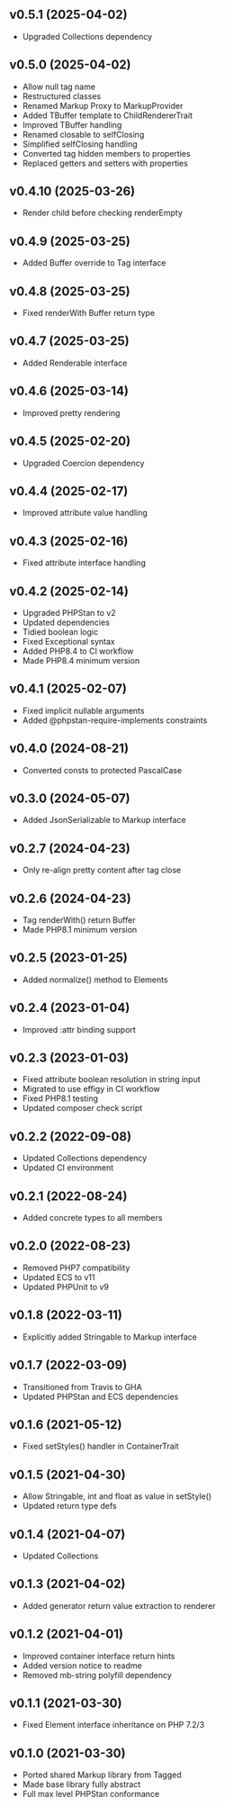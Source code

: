 ## v0.5.1 (2025-04-02)
* Upgraded Collections dependency

## v0.5.0 (2025-04-02)
* Allow null tag name
* Restructured classes
* Renamed Markup Proxy to MarkupProvider
* Added TBuffer template to ChildRendererTrait
* Improved TBuffer handling
* Renamed closable to selfClosing
* Simplified selfClosing handling
* Converted tag hidden members to properties
* Replaced getters and setters with properties

## v0.4.10 (2025-03-26)
* Render child before checking renderEmpty

## v0.4.9 (2025-03-25)
* Added Buffer override to Tag interface

## v0.4.8 (2025-03-25)
* Fixed renderWith Buffer return type

## v0.4.7 (2025-03-25)
* Added Renderable interface

## v0.4.6 (2025-03-14)
* Improved pretty rendering

## v0.4.5 (2025-02-20)
* Upgraded Coercion dependency

## v0.4.4 (2025-02-17)
* Improved attribute value handling

## v0.4.3 (2025-02-16)
* Fixed attribute interface handling

## v0.4.2 (2025-02-14)
* Upgraded PHPStan to v2
* Updated dependencies
* Tidied boolean logic
* Fixed Exceptional syntax
* Added PHP8.4 to CI workflow
* Made PHP8.4 minimum version

## v0.4.1 (2025-02-07)
* Fixed implicit nullable arguments
* Added @phpstan-require-implements constraints

## v0.4.0 (2024-08-21)
* Converted consts to protected PascalCase

## v0.3.0 (2024-05-07)
* Added JsonSerializable to Markup interface

## v0.2.7 (2024-04-23)
* Only re-align pretty content after tag close

## v0.2.6 (2024-04-23)
* Tag renderWith() return Buffer
* Made PHP8.1 minimum version

## v0.2.5 (2023-01-25)
* Added normalize() method to Elements

## v0.2.4 (2023-01-04)
* Improved :attr binding support

## v0.2.3 (2023-01-03)
* Fixed attribute boolean resolution in string input
* Migrated to use effigy in CI workflow
* Fixed PHP8.1 testing
* Updated composer check script

## v0.2.2 (2022-09-08)
* Updated Collections dependency
* Updated CI environment

## v0.2.1 (2022-08-24)
* Added concrete types to all members

## v0.2.0 (2022-08-23)
* Removed PHP7 compatibility
* Updated ECS to v11
* Updated PHPUnit to v9

## v0.1.8 (2022-03-11)
* Explicitly added Stringable to Markup interface

## v0.1.7 (2022-03-09)
* Transitioned from Travis to GHA
* Updated PHPStan and ECS dependencies

## v0.1.6 (2021-05-12)
* Fixed setStyles() handler in ContainerTrait

## v0.1.5 (2021-04-30)
* Allow Stringable, int and float as value in setStyle()
* Updated return type defs

## v0.1.4 (2021-04-07)
* Updated Collections

## v0.1.3 (2021-04-02)
* Added generator return value extraction to renderer

## v0.1.2 (2021-04-01)
* Improved container interface return hints
* Added version notice to readme
* Removed mb-string polyfill dependency

## v0.1.1 (2021-03-30)
* Fixed Element interface inheritance on PHP 7.2/3

## v0.1.0 (2021-03-30)
* Ported shared Markup library from Tagged
* Made base library fully abstract
* Full max level PHPStan conformance
